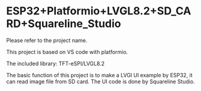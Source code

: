 # ESP32+Platformio+LVGL8.2+SD_CARD+Squareline_Studio
Please refer to the project name.

This project is based on VS code with platformio.

The included library:
TFT-eSPI/LVGL8.2

The basic function of this project is to make a LVGl UI example by ESP32, it can read image file from SD card. The UI code is done by Squareline Studio.
